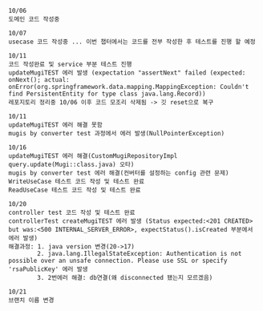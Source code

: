 
    10/06
    도메인 코드 작성중

    10/07 
    usecase 코드 작성중 ... 이번 챕터에서는 코드를 전부 작성한 후 테스트를 진행 할 예정

    10/11
    코드 작성완료 및 service 부분 테스트 진행
    updateMugiTEST 에러 발생 (expectation "assertNext" failed (expected: onNext(); actual: onError(org.springframework.data.mapping.MappingException: Couldn't find PersistentEntity for type class java.lang.Record))
    레포지토리 정리중 10/06 이후 코드 모조리 삭제됨 -> 깃 reset으로 복구

    10/11
    updateMugiTEST 에러 해결 못함
    mugis by converter test 과정에서 에러 발생(NullPointerException)

    10/16
    updateMugiTEST 에러 해결(CustomMugiRepositoryImpl query.update(Mugi::class.java) 오타)
    mugis by converter test 에러 해결(컨버터를 설정하는 config 관련 문제)
    WriteUseCase 테스트 코드 작성 및 테스트 완료
    ReadUseCase 테스트 코드 작성 및 테스트 완료

    10/20
    controller test 코드 작성 및 테스트 완료
    controllerTest createMugiTEST 에러 발생 (Status expected:<201 CREATED> but was:<500 INTERNAL_SERVER_ERROR>, expectStatus().isCreated 부분에서 에러 발생)
    해결과정: 1. java version 변경(20->17)
            2. java.lang.IllegalStateException: Authentication is not possible over an unsafe connection. Please use SSL or specify 'rsaPublicKey' 에러 발생
            3. 2번에러 해결: db연결(왜 disconnected 됐는지 모르겠음)

    10/21
    브랜치 이름 변경
    















































